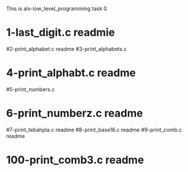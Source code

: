 This is alx-low_level_programming task 0
# 1-last_digit.c readmie
#2-print_alphabet.c readme
#3-print_alphabets.c
# 4-print_alphabt.c readme
#5-print_numbers.c
# 6-print_numberz.c readme
#7-print_tebahpla.c readme
#8-print_base16.c readme
#9-print_comb.c readme
# 100-print_comb3.c readme 
